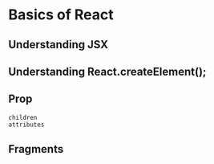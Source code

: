 # Basics of React

## Understanding JSX
## Understanding React.createElement();
## Prop
    children
    attributes
## Fragments
